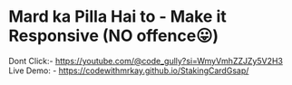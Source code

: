 # Mard ka Pilla Hai to - Make it Responsive (NO offence😛)

Dont Click:- https://youtube.com/@code_gully?si=WmyVmhZZJZy5V2H3
Live Demo: - https://codewithmrkay.github.io/StakingCardGsap/
